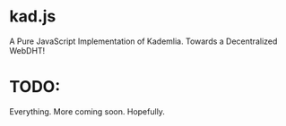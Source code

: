 kad.js
======

A Pure JavaScript Implementation of Kademlia. Towards a Decentralized WebDHT!

TODO:
======

Everything. More coming soon. Hopefully.
